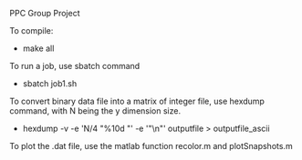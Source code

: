 PPC Group Project

To compile:
 - make all

To run a job, use sbatch command
 - sbatch job1.sh

To convert binary data file into a matrix of integer file, use hexdump command,
with N being the y dimension size.
 - hexdump -v -e 'N/4 "%10d "' -e '"\n"' outputfile > outputfile_ascii

To plot the .dat file, use the matlab function recolor.m and plotSnapshots.m


